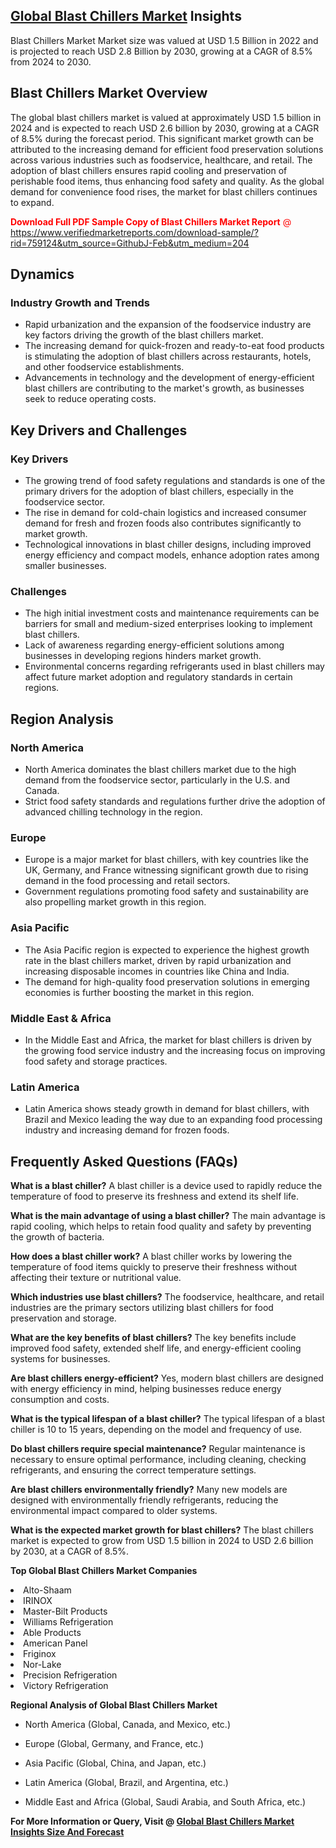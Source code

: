<h2><a href="https://www.verifiedmarketreports.com/download-sample/?rid=759124&amp;utm_source=GithubJ&amp;utm_medium=204" target="_blank">Global Blast Chillers Market</a> Insights</h2><p>Blast Chillers Market Market size was valued at USD 1.5 Billion in 2022 and is projected to reach USD 2.8 Billion by 2030, growing at a CAGR of 8.5% from 2024 to 2030.</p><p> <h2>Blast Chillers Market Overview</h2> <p>The global blast chillers market is valued at approximately USD 1.5 billion in 2024 and is expected to reach USD 2.6 billion by 2030, growing at a CAGR of 8.5% during the forecast period. This significant market growth can be attributed to the increasing demand for efficient food preservation solutions across various industries such as foodservice, healthcare, and retail. The adoption of blast chillers ensures rapid cooling and preservation of perishable food items, thus enhancing food safety and quality. As the global demand for convenience food rises, the market for blast chillers continues to expand.</p> <p><p><span class=""><span style="color: #ff0000;"><strong>Download Full PDF Sample Copy of Blast Chillers Market Report</strong> @ </span><a href="https://www.verifiedmarketreports.com/download-sample/?rid=759124&amp;utm_source=GithubJ-Feb&amp;utm_medium=204" target="_blank">https://www.verifiedmarketreports.com/download-sample/?rid=759124&amp;utm_source=GithubJ-Feb&amp;utm_medium=204</a></span></p></p> <h2>Dynamics</h2> <h3>Industry Growth and Trends</h3> <ul> <li>Rapid urbanization and the expansion of the foodservice industry are key factors driving the growth of the blast chillers market.</li> <li>The increasing demand for quick-frozen and ready-to-eat food products is stimulating the adoption of blast chillers across restaurants, hotels, and other foodservice establishments.</li> <li>Advancements in technology and the development of energy-efficient blast chillers are contributing to the market's growth, as businesses seek to reduce operating costs.</li> </ul> <h2>Key Drivers and Challenges</h2> <h3>Key Drivers</h3> <ul> <li>The growing trend of food safety regulations and standards is one of the primary drivers for the adoption of blast chillers, especially in the foodservice sector.</li> <li>The rise in demand for cold-chain logistics and increased consumer demand for fresh and frozen foods also contributes significantly to market growth.</li> <li>Technological innovations in blast chiller designs, including improved energy efficiency and compact models, enhance adoption rates among smaller businesses.</li> </ul> <h3>Challenges</h3> <ul> <li>The high initial investment costs and maintenance requirements can be barriers for small and medium-sized enterprises looking to implement blast chillers.</li> <li>Lack of awareness regarding energy-efficient solutions among businesses in developing regions hinders market growth.</li> <li>Environmental concerns regarding refrigerants used in blast chillers may affect future market adoption and regulatory standards in certain regions.</li> </ul> <h2>Region Analysis</h2> <h3>North America</h3> <ul> <li>North America dominates the blast chillers market due to the high demand from the foodservice sector, particularly in the U.S. and Canada.</li> <li>Strict food safety standards and regulations further drive the adoption of advanced chilling technology in the region.</li> </ul> <h3>Europe</h3> <ul> <li>Europe is a major market for blast chillers, with key countries like the UK, Germany, and France witnessing significant growth due to rising demand in the food processing and retail sectors.</li> <li>Government regulations promoting food safety and sustainability are also propelling market growth in this region.</li> </ul> <h3>Asia Pacific</h3> <ul> <li>The Asia Pacific region is expected to experience the highest growth rate in the blast chillers market, driven by rapid urbanization and increasing disposable incomes in countries like China and India.</li> <li>The demand for high-quality food preservation solutions in emerging economies is further boosting the market in this region.</li> </ul> <h3>Middle East & Africa</h3> <ul> <li>In the Middle East and Africa, the market for blast chillers is driven by the growing food service industry and the increasing focus on improving food safety and storage practices.</li> </ul> <h3>Latin America</h3> <ul> <li>Latin America shows steady growth in demand for blast chillers, with Brazil and Mexico leading the way due to an expanding food processing industry and increasing demand for frozen foods.</li> </ul> <h2>Frequently Asked Questions (FAQs)</h2> <p><strong>What is a blast chiller?</strong> A blast chiller is a device used to rapidly reduce the temperature of food to preserve its freshness and extend its shelf life.</p> <p><strong>What is the main advantage of using a blast chiller?</strong> The main advantage is rapid cooling, which helps to retain food quality and safety by preventing the growth of bacteria.</p> <p><strong>How does a blast chiller work?</strong> A blast chiller works by lowering the temperature of food items quickly to preserve their freshness without affecting their texture or nutritional value.</p> <p><strong>Which industries use blast chillers?</strong> The foodservice, healthcare, and retail industries are the primary sectors utilizing blast chillers for food preservation and storage.</p> <p><strong>What are the key benefits of blast chillers?</strong> The key benefits include improved food safety, extended shelf life, and energy-efficient cooling systems for businesses.</p> <p><strong>Are blast chillers energy-efficient?</strong> Yes, modern blast chillers are designed with energy efficiency in mind, helping businesses reduce energy consumption and costs.</p> <p><strong>What is the typical lifespan of a blast chiller?</strong> The typical lifespan of a blast chiller is 10 to 15 years, depending on the model and frequency of use.</p> <p><strong>Do blast chillers require special maintenance?</strong> Regular maintenance is necessary to ensure optimal performance, including cleaning, checking refrigerants, and ensuring the correct temperature settings.</p> <p><strong>Are blast chillers environmentally friendly?</strong> Many new models are designed with environmentally friendly refrigerants, reducing the environmental impact compared to older systems.</p> <p><strong>What is the expected market growth for blast chillers?</strong> The blast chillers market is expected to grow from USD 1.5 billion in 2024 to USD 2.6 billion by 2030, at a CAGR of 8.5%.</p> </p><p><strong>Top Global Blast Chillers Market Companies</strong></p><div data-test-id=""><p><li>Alto-Shaam</li><li> IRINOX</li><li> Master-Bilt Products</li><li> Williams Refrigeration</li><li> Able Products</li><li> American Panel</li><li> Friginox</li><li> Nor-Lake</li><li> Precision Refrigeration</li><li> Victory Refrigeration</li></p><div><strong>Regional Analysis of&nbsp;Global Blast Chillers Market</strong></div><ul><li dir="ltr"><p dir="ltr">North America&nbsp;(Global, Canada, and Mexico, etc.)</p></li><li dir="ltr"><p dir="ltr">Europe (Global, Germany, and France, etc.)</p></li><li dir="ltr"><p dir="ltr">Asia Pacific&nbsp;(Global, China, and Japan, etc.)</p></li><li dir="ltr"><p dir="ltr">Latin America&nbsp;(Global, Brazil, and Argentina, etc.)</p></li><li dir="ltr">Middle East and Africa&nbsp;(Global, Saudi Arabia, and South Africa, etc.)</li></ul><p><strong>For More Information or Query, Visit @&nbsp;</strong><strong><a href="https://www.verifiedmarketreports.com/product/blast-chillers-market/?utm_source=GithubJ&amp;utm_medium=204" target="_blank">Global Blast Chillers Market Insights Size And Forecast</a></strong></p></div>

